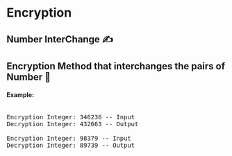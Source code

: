 # Encryption

<h2>Number InterChange ✍</h2>

<h2>Encryption Method that interchanges the pairs of Number 🧾</h2> 

<h4>Example:</h4><br/>
<samp> Encryption Integer: 346236 -- Input</samp><br/>
<samp> Decryption Integer: 432663 -- Output</samp><br/><br/>
<samp> Encryption Integer: 98379  -- Input</samp><br/>
<samp> Decryption Integer: 89739  -- Output</samp>
